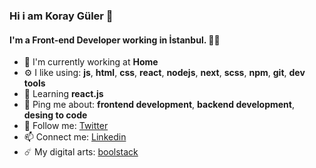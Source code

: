 ### Hi i am Koray Güler 👋

#### I'm a Front-end Developer working in İstanbul. 👨‍💻

- 🏢 I'm currently working at **Home**
- ⚙️ I like using: **js**, **html**, **css**, **react**, **nodejs**, **next**, **scss**, **npm**, **git**, **dev tools**
- 🌱 Learning  **react.js**
- 💬 Ping me about: **frontend development**, **backend development**, **desing to code**
- 💎 Follow me: [Twitter](https://twitter.com/korayguler_)
- 📫 Connect me: [Linkedin](https://linkedin.com/in/koray-guler)
- ☄️ My digital arts: [boolstack](https://www.instagram.com/boolstack/)



